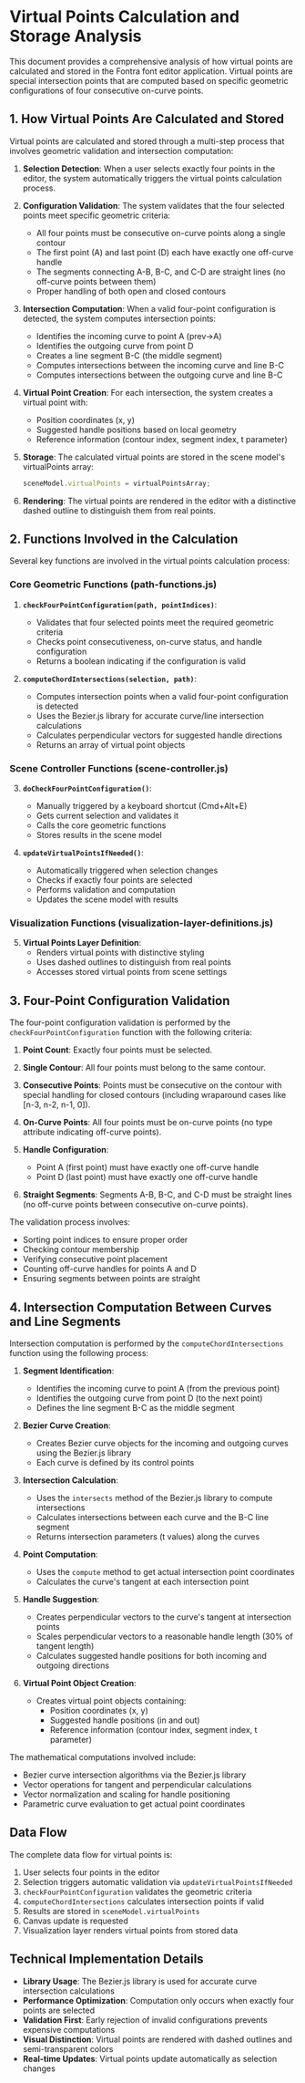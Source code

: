 # Virtual Points Calculation and Storage Analysis

This document provides a comprehensive analysis of how virtual points are calculated and stored in the Fontra font editor application. Virtual points are special intersection points that are computed based on specific geometric configurations of four consecutive on-curve points.

## 1. How Virtual Points Are Calculated and Stored

Virtual points are calculated and stored through a multi-step process that involves geometric validation and intersection computation:

1. **Selection Detection**: When a user selects exactly four points in the editor, the system automatically triggers the virtual points calculation process.

2. **Configuration Validation**: The system validates that the four selected points meet specific geometric criteria:
   - All four points must be consecutive on-curve points along a single contour
   - The first point (A) and last point (D) each have exactly one off-curve handle
   - The segments connecting A-B, B-C, and C-D are straight lines (no off-curve points between them)
   - Proper handling of both open and closed contours

3. **Intersection Computation**: When a valid four-point configuration is detected, the system computes intersection points:
   - Identifies the incoming curve to point A (prev→A)
   - Identifies the outgoing curve from point D
   - Creates a line segment B-C (the middle segment)
   - Computes intersections between the incoming curve and line B-C
   - Computes intersections between the outgoing curve and line B-C

4. **Virtual Point Creation**: For each intersection, the system creates a virtual point with:
   - Position coordinates (x, y)
   - Suggested handle positions based on local geometry
   - Reference information (contour index, segment index, t parameter)

5. **Storage**: The calculated virtual points are stored in the scene model's virtualPoints array:
   ```javascript
   sceneModel.virtualPoints = virtualPointsArray;
   ```

6. **Rendering**: The virtual points are rendered in the editor with a distinctive dashed outline to distinguish them from real points.

## 2. Functions Involved in the Calculation

Several key functions are involved in the virtual points calculation process:

### Core Geometric Functions (path-functions.js)

1. **`checkFourPointConfiguration(path, pointIndices)`**:
   - Validates that four selected points meet the required geometric criteria
   - Checks point consecutiveness, on-curve status, and handle configuration
   - Returns a boolean indicating if the configuration is valid

2. **`computeChordIntersections(selection, path)`**:
   - Computes intersection points when a valid four-point configuration is detected
   - Uses the Bezier.js library for accurate curve/line intersection calculations
   - Calculates perpendicular vectors for suggested handle directions
   - Returns an array of virtual point objects

### Scene Controller Functions (scene-controller.js)

3. **`doCheckFourPointConfiguration()`**:
   - Manually triggered by a keyboard shortcut (Cmd+Alt+E)
   - Gets current selection and validates it
   - Calls the core geometric functions
   - Stores results in the scene model

4. **`updateVirtualPointsIfNeeded()`**:
   - Automatically triggered when selection changes
   - Checks if exactly four points are selected
   - Performs validation and computation
   - Updates the scene model with results

### Visualization Functions (visualization-layer-definitions.js)

5. **Virtual Points Layer Definition**:
   - Renders virtual points with distinctive styling
   - Uses dashed outlines to distinguish from real points
   - Accesses stored virtual points from scene settings

## 3. Four-Point Configuration Validation

The four-point configuration validation is performed by the `checkFourPointConfiguration` function with the following criteria:

1. **Point Count**: Exactly four points must be selected.

2. **Single Contour**: All four points must belong to the same contour.

3. **Consecutive Points**: Points must be consecutive on the contour with special handling for closed contours (including wraparound cases like [n-3, n-2, n-1, 0]).

4. **On-Curve Points**: All four points must be on-curve points (no type attribute indicating off-curve points).

5. **Handle Configuration**: 
   - Point A (first point) must have exactly one off-curve handle
   - Point D (last point) must have exactly one off-curve handle

6. **Straight Segments**: Segments A-B, B-C, and C-D must be straight lines (no off-curve points between consecutive on-curve points).

The validation process involves:
- Sorting point indices to ensure proper order
- Checking contour membership
- Verifying consecutive point placement
- Counting off-curve handles for points A and D
- Ensuring segments between points are straight

## 4. Intersection Computation Between Curves and Line Segments

Intersection computation is performed by the `computeChordIntersections` function using the following process:

1. **Segment Identification**:
   - Identifies the incoming curve to point A (from the previous point)
   - Identifies the outgoing curve from point D (to the next point)
   - Defines the line segment B-C as the middle segment

2. **Bezier Curve Creation**:
   - Creates Bezier curve objects for the incoming and outgoing curves using the Bezier.js library
   - Each curve is defined by its control points

3. **Intersection Calculation**:
   - Uses the `intersects` method of the Bezier.js library to compute intersections
   - Calculates intersections between each curve and the B-C line segment
   - Returns intersection parameters (t values) along the curves

4. **Point Computation**:
   - Uses the `compute` method to get actual intersection point coordinates
   - Calculates the curve's tangent at each intersection point

5. **Handle Suggestion**:
   - Creates perpendicular vectors to the curve's tangent at intersection points
   - Scales perpendicular vectors to a reasonable handle length (30% of tangent length)
   - Calculates suggested handle positions for both incoming and outgoing directions

6. **Virtual Point Object Creation**:
   - Creates virtual point objects containing:
     - Position coordinates (x, y)
     - Suggested handle positions (in and out)
     - Reference information (contour index, segment index, t parameter)

The mathematical computations involved include:
- Bezier curve intersection algorithms via the Bezier.js library
- Vector operations for tangent and perpendicular calculations
- Vector normalization and scaling for handle positioning
- Parametric curve evaluation to get actual point coordinates

## Data Flow

The complete data flow for virtual points is:
1. User selects four points in the editor
2. Selection triggers automatic validation via `updateVirtualPointsIfNeeded`
3. `checkFourPointConfiguration` validates the geometric criteria
4. `computeChordIntersections` calculates intersection points if valid
5. Results are stored in `sceneModel.virtualPoints`
6. Canvas update is requested
7. Visualization layer renders virtual points from stored data

## Technical Implementation Details

- **Library Usage**: The Bezier.js library is used for accurate curve intersection calculations
- **Performance Optimization**: Computation only occurs when exactly four points are selected
- **Validation First**: Early rejection of invalid configurations prevents expensive computations
- **Visual Distinction**: Virtual points are rendered with dashed outlines and semi-transparent colors
- **Real-time Updates**: Virtual points update automatically as selection changes